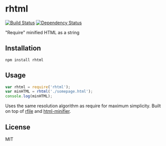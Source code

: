 # rhtml

[![Build Status](https://secure.travis-ci.org/yaru22/rhtml.png)](http://travis-ci.org/yaru22/rhtml)
[![Dependency Status](https://gemnasium.com/yaru22/rhtml.png)](https://gemnasium.com/yaru22/rhtml)

"Require" minified HTML as a string

## Installation

```
npm install rhtml
```

## Usage

```javascript
var rhtml = require('rhtml');
var minHTML = rhtml('./somepage.html');
console.log(minHTML);
```

Uses the same resolution algorithm as require for maximum simplicity.  Built on top of [rfile](https://github.com/ForbesLindesay/rfile) and [html-minifier](https://github.com/kangax/html-minifier).

## License

  MIT
